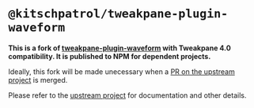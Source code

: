 # `@kitschpatrol/tweakpane-plugin-waveform`

**This is a fork of [tweakpane-plugin-waveform](https://github.com/shoedler/tweakpane-plugin-waveform) with Tweakpane 4.0 compatibility. It is published to NPM for dependent projects.**

Ideally, this fork will be made unecessary when a [PR on the upstream project](https://github.com/shoedler/tweakpane-plugin-waveform/pull/2) is merged.

Please refer to the [upstream project](https://github.com/shoedler/tweakpane-plugin-waveform) for documentation and other details.

